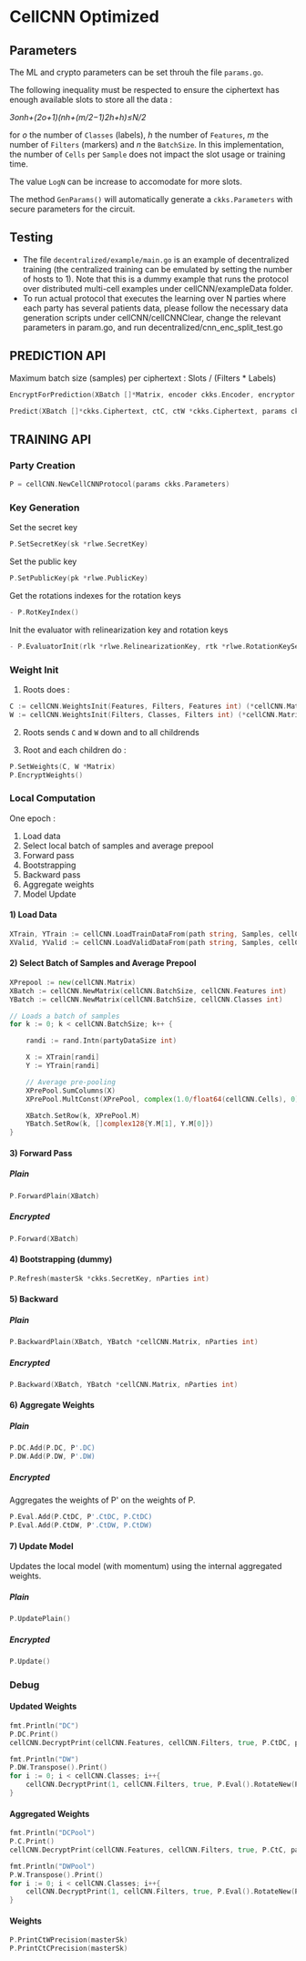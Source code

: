 # CellCNN Optimized

## Parameters

The ML and crypto parameters can be set throuh the file `params.go`.

The following inequality must be respected to ensure the ciphertext has enough available slots to store all the data :

_3onh+(2o+1)(nh+(m/2−1)2h+h)≤N/2_

for _o_ the number of `Classes` (labels), _h_ the number of `Features`, _m_ the number of `Filters` (markers) and _n_ the `BatchSize`. In this implementation, the number of `Cells` per `Sample` does not impact the slot usage or training time.

The value `LogN` can be increase to accomodate for more slots.

The method `GenParams()` will automatically generate a `ckks.Parameters` with secure parameters for the circuit. 

## Testing

- The file `decentralized/example/main.go` is an example of decentralized training (the centralized training can be emulated by setting the number of hosts to 1). Note that this is a dummy example that runs the protocol over distributed multi-cell examples under cellCNN/exampleData folder. 
- To run actual protocol that executes the learning over N parties where each party has several patients data, please follow the necessary data generation scripts under cellCNN/cellCNNClear, change the relevant parameters in param.go, and run decentralized/cnn_enc_split_test.go

## PREDICTION API

Maximum batch size (samples) per ciphertext : Slots / (Filters * Labels)

```Go
EncryptForPrediction(XBatch []*Matrix, encoder ckks.Encoder, encryptor ckks.Encryptor, params ckks.Parameters) ([]*ckks.Ciphertext)
```

```Go
Predict(XBatch []*ckks.Ciphertext, ctC, ctW *ckks.Ciphertext, params ckks.Parameters, eval ckks.Evaluator) (*ckks.Ciphertext)
```

## TRAINING API 

### Party Creation

```Go
P = cellCNN.NewCellCNNProtocol(params ckks.Parameters)
```

### Key Generation

Set the secret key

```Go
P.SetSecretKey(sk *rlwe.SecretKey)
```

Set the public key

```Go
P.SetPublicKey(pk *rlwe.PublicKey)
```

Get the rotations indexes for the rotation keys

```Go
- P.RotKeyIndex()
```

Init the evaluator with relinearization key and rotation keys

```Go
- P.EvaluatorInit(rlk *rlwe.RelinearizationKey, rtk *rlwe.RotationKeySet)
```

### Weight Init

1) Roots does : 

```Go
C := cellCNN.WeightsInit(Features, Filters, Features int) (*cellCNN.Matrix)
W := cellCNN.WeightsInit(Filters, Classes, Filters int) (*cellCNN.Matrix)
``` 

2) Roots sends ``C`` and ``W`` down and to all childrends

3) Root and each children do :

```Go
P.SetWeights(C, W *Matrix)
P.EncryptWeights()
```

### Local Computation

One epoch :

1) Load data 
2) Select local batch of samples and average prepool
3) Forward pass
4) Bootstrapping
5) Backward pass
6) Aggregate weights
7) Model Update

#### 1) Load Data

```Go
XTrain, YTrain := cellCNN.LoadTrainDataFrom(path string, Samples, cellCNN.Cells, cellCNN.Features int)
XValid, YValid := cellCNN.LoadValidDataFrom(path string, Samples, cellCNN.Cells, cellCNN.Features int)
```

#### 2) Select Batch of Samples and Average Prepool

```Go
XPrepool := new(cellCNN.Matrix)
XBatch := cellCNN.NewMatrix(cellCNN.BatchSize, cellCNN.Features int)
YBatch := cellCNN.NewMatrix(cellCNN.BatchSize, cellCNN.Classes int)

// Loads a batch of samples
for k := 0; k < cellCNN.BatchSize; k++ {

	randi := rand.Intn(partyDataSize int)

	X := XTrain[randi]
	Y := YTrain[randi]

	// Average pre-pooling
	XPrePool.SumColumns(X)
	XPrePool.MultConst(XPrePool, complex(1.0/float64(cellCNN.Cells), 0))

	XBatch.SetRow(k, XPrePool.M)
	YBatch.SetRow(k, []complex128{Y.M[1], Y.M[0]})
}
```

#### 3) Forward Pass

##### Plain
```Go
P.ForwardPlain(XBatch)
```

##### Encrypted
```Go
P.Forward(XBatch)
```

#### 4) Bootstrapping (dummy)
```Go
P.Refresh(masterSk *ckks.SecretKey, nParties int)
```

#### 5) Backward

##### Plain

```Go
P.BackwardPlain(XBatch, YBatch *cellCNN.Matrix, nParties int)
```
##### Encrypted

```Go
P.Backward(XBatch, YBatch *cellCNN.Matrix, nParties int)
```

#### 6) Aggregate Weights

##### Plain
```Go
P.DC.Add(P.DC, P'.DC)
P.DW.Add(P.DW, P'.DW)
```

##### Encrypted

Aggregates the weights of P' on the weights of P.

```Go
P.Eval.Add(P.CtDC, P'.CtDC, P.CtDC)
P.Eval.Add(P.CtDW, P'.CtDW, P.CtDW)
```

#### 7) Update Model

Updates the local model (with momentum) using the internal aggregated weights.

##### Plain

```Go
P.UpdatePlain()
```

##### Encrypted

```Go
P.Update()
```

### Debug

#### Updated Weights

```Go
fmt.Println("DC")
P.DC.Print()
cellCNN.DecryptPrint(cellCNN.Features, cellCNN.Filters, true, P.CtDC, params, masterSk)

fmt.Println("DW")
P.DW.Transpose().Print()
for i := 0; i < cellCNN.Classes; i++{
	cellCNN.DecryptPrint(1, cellCNN.Filters, true, P.Eval().RotateNew(P.CtDW, i*cellCNN.BatchSize*cellCNN.Filters), params, masterSk)
}
```

#### Aggregated Weights

```Go
fmt.Println("DCPool")
P.C.Print()
cellCNN.DecryptPrint(cellCNN.Features, cellCNN.Filters, true, P.CtC, params, masterSk)

fmt.Println("DWPool")
P.W.Transpose().Print()
for i := 0; i < cellCNN.Classes; i++{
	cellCNN.DecryptPrint(1, cellCNN.Filters, true, P.Eval().RotateNew(P.CtW, i*cellCNN.BatchSize*cellCNN.Filters), params, masterSk)
}
```

#### Weights

```Go
P.PrintCtWPrecision(masterSk)
P.PrintCtCPrecision(masterSk)
```
